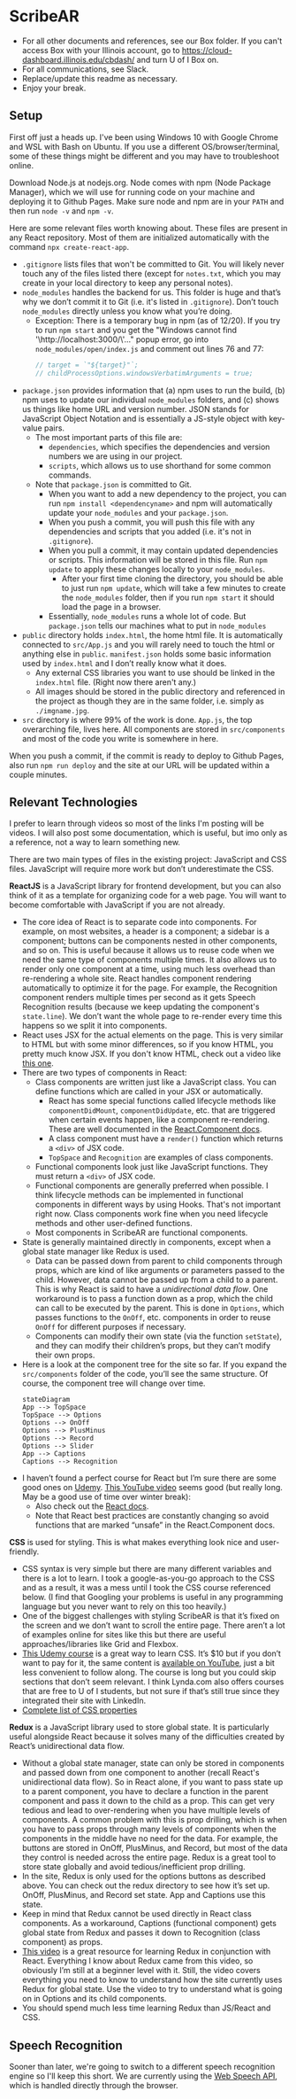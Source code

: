 # ScribeAR

* For all other documents and references, see our Box folder. If you can't access Box with your Illinois account, go to https://cloud-dashboard.illinois.edu/cbdash/ and turn U of I Box on.
* For all communications, see Slack.
* Replace/update this readme as necessary.
* Enjoy your break.

## Setup

First off just a heads up. I've been using Windows 10 with Google Chrome and WSL with Bash on Ubuntu. If you use a different OS/browser/terminal, some of these things might be different and you may have to troubleshoot online.

Download Node.js at nodejs.org. Node comes with npm (Node Package Manager), which we will use for running code on your machine and deploying it to Github Pages. Make sure node and npm are in your `PATH` and then run `node -v` and `npm -v`.

Here are some relevant files worth knowing about. These files are present in any React repository. Most of them are initialized automatically with the command `npx create-react-app`.
* `.gitignore` lists files that won't be committed to Git. You will likely never touch any of the files listed there (except for `notes.txt`, which you may create in your local directory to keep any personal notes).
* `node_modules` handles the backend for us. This folder is huge and that’s why we don’t commit it to Git (i.e. it's listed in `.gitignore`). Don’t touch `node_modules` directly unless you know what you’re doing.
     * Exception: There is a temporary bug in npm (as of 12/20). If you try to run `npm start` and you get the "Windows cannot find '\\<span>http://</span>localhost:3000/\\'..." popup error, go into `node_modules/open/index.js` and comment out lines 76 and 77:
          ```javascript
          // target = `"${target}"`;
          // childProcessOptions.windowsVerbatimArguments = true;
          ```
* `package.json` provides information that (a) npm uses to run the build, (b) npm uses to update our individual `node_modules` folders, and (c) shows us things like home URL and version number. JSON stands for JavaScript Object Notation and is essentially a JS-style object with key-value pairs.
     * The most important parts of this file are:
          * `dependencies`, which specifies the dependencies and version numbers we are using in our project.
          * `scripts`, which allows us to use shorthand for some common commands.
     * Note that `package.json` is committed to Git.
          * When you want to add a new dependency to the project, you can run `npm install <dependencyname>` and npm will automatically update your `node_modules` and your `package.json`.
          * When you push a commit, you will push this file with any dependencies and scripts that you added (i.e. it's not in `.gitignore`).
          * When you pull a commit, it may contain updated dependencies or scripts. This information will be stored in this file. Run `npm update` to apply these changes locally to your `node_modules`.
               * After your first time cloning the directory, you should be able to just run `npm update`, which will take a few minutes to create the `node_modules` folder, then if you run `npm start` it should load the page in a browser.
          * Essentially, `node_modules` runs a whole lot of code. But `package.json` tells our machines what to put in `node_modules`
* `public` directory holds `index.html`, the home html file. It is automatically connected to `src/App.js` and you will rarely need to touch the html or anything else in `public`. `manifest.json` holds some basic information used by `index.html` and I don’t really know what it does.
     * Any external CSS libraries you want to use should be linked in the `index.html` file. (Right now there aren't any.)
     * All images should be stored in the public directory and referenced in the project as though they are in the same folder, i.e. simply as `./imgname.jpg`.
* `src` directory is where 99% of the work is done. `App.js`, the top overarching file, lives here. All components are stored in `src/components` and most of the code you write is somewhere in here.

When you push a commit, if the commit is ready to deploy to Github Pages, also run `npm run deploy` and the site at our URL will be updated within a couple minutes.

## Relevant Technologies

I prefer to learn through videos so most of the links I'm posting will be videos. I will also post some documentation, which is useful, but imo only as a reference, not a way to learn something new.

There are two main types of files in the existing project: JavaScript and CSS files. JavaScript will require more work but don’t underestimate the CSS.

**ReactJS** is a JavaScript library for frontend development, but you can also think of it as a template for organizing code for a web page. You will want to become comfortable with JavaScript if you are not already.
* The core idea of React is to separate code into components. For example, on most websites, a header is a component; a sidebar is a component; buttons can be components nested in other components, and so on. This is useful because it allows us to reuse code when we need the same type of components multiple times. It also allows us to render only one component at a time, using much less overhead than re-rendering a whole site. React handles component rendering automatically to optimize it for the page. For example, the Recognition component renders multiple times per second as it gets Speech Recognition results (because we keep updating the component's `state.line`). We don’t want the whole page to re-render every time this happens so we split it into components.
* React uses JSX for the actual elements on the page. This is very similar to HTML but with some minor differences, so if you know HTML, you pretty much know JSX. If you don't know HTML, check out a video like [this one](https://www.youtube.com/watch?v=UB1O30fR-EE).
* There are two types of components in React:
     * Class components are written just like a JavaScript class. You can define functions which are called in your JSX or automatically.
          * React has some special functions called lifecycle methods like `componentDidMount`, `componentDidUpdate`, etc. that are triggered when certain events happen, like a component re-rendering. These are well documented in the [React.Component docs](https://reactjs.org/docs/react-component.html).
          * A class component must have a `render()` function which returns a `<div>` of JSX code.
          * `TopSpace` and `Recognition` are examples of class components.
     * Functional components look just like JavaScript functions. They must return a `<div>` of JSX code.
     * Functional components are generally preferred when possible. I think lifecycle methods can be implemented in functional components in different ways by using Hooks. That's not important right now. Class components work fine when you need lifecycle methods and other user-defined functions.
     * Most components in ScribeAR are functional components.
* State is generally maintained directly in components, except when a global state manager like Redux is used.
     * Data can be passed down from parent to child components through props, which are kind of like arguments or parameters passed to the child. However, data cannot be passed up from a child to a parent. This is why React is said to have a *unidirectional data flow*. One workaround is to pass a function down as a prop, which the child can call to be executed by the parent. This is done in `Options`, which passes functions to the `OnOff`, etc. components in order to reuse `OnOff` for different purposes if necessary.
     * Components can modify their own state (via the function `setState`), and they can modify their children’s props, but they can’t modify their own props.
* Here is a look at the component tree for the site so far. If you expand the `src/components` folder of the code, you’ll see the same structure. Of course, the component tree will change over time.
     ```mermaid
     stateDiagram
     App --> TopSpace
     TopSpace --> Options
     Options --> OnOff
     Options --> PlusMinus
     Options --> Record
     Options --> Slider
     App --> Captions
     Captions --> Recognition
     ```
* I haven’t found a perfect course for React but I’m sure there are some good ones on [Udemy](udemy.com). [This YouTube video](https://www.youtube.com/watch?v=DLX62G4lc44) seems good (but really long. May be a good use of time over winter break):
     * Also check out the [React docs](https://reactjs.org/docs/getting-started.html).
     * Note that React best practices are constantly changing so avoid functions that are marked “unsafe” in the React.Component docs.

**CSS** is used for styling. This is what makes everything look nice and user-friendly.
* CSS syntax is very simple but there are many different variables and there is a lot to learn. I took a google-as-you-go approach to the CSS and as a result, it was a mess until I took the CSS course referenced below. (I find that Googling your problems is useful in any programming language but you never want to rely on this too heavily.)
* One of the biggest challenges with styling ScribeAR is that it’s fixed on the screen and we don’t want to scroll the entire page. There aren’t a lot of examples online for sites like this but there are useful approaches/libraries like Grid and Flexbox.
* [This Udemy course](https://www.udemy.com/course/css-zero-to-hero/) is a great way to learn CSS. It’s $10 but if you don’t want to pay for it, the same content is [available on YouTube](https://www.youtube.com/watch?v=1Rs2ND1ryYc), just a bit less convenient to follow along. The course is long but you could skip sections that don’t seem relevant. I think Lynda.com also offers courses that are free to U of I students, but not sure if that’s still true since they integrated their site with LinkedIn.
* [Complete list of CSS properties](https://www.w3schools.com/cssref/)

**Redux** is a JavaScript library used to store global state. It is particularly useful alongside React because it solves many of the difficulties created by React’s unidirectional data flow.
* Without a global state manager, state can only be stored in components and passed down from one component to another (recall React's unidirectional data flow). So in React alone, if you want to pass state up to a parent component, you have to declare a function in the parent component and pass it down to the child as a prop. This can get very tedious and lead to over-rendering when you have multiple levels of components. A common problem with this is prop drilling, which is when you have to pass props through many levels of components when the components in the middle have no need for the data. For example, the buttons are stored in OnOff, PlusMinus, and Record, but most of the data they control is needed across the entire page. Redux is a great tool to store state globally and avoid tedious/inefficient prop drilling.
* In the site, Redux is only used for the options buttons as described above. You can check out the redux directory to see how it’s set up. OnOff, PlusMinus, and Record set state. App and Captions use this state.
* Keep in mind that Redux cannot be used directly in React class components. As a workaround, Captions (functional component) gets global state from Redux and passes it down to Recognition (class component) as props.
* [This video](https://www.youtube.com/watch?v=CVpUuw9XSjY) is a great resource for learning Redux in conjunction with React. Everything I know about Redux came from this video, so obviously I’m still at a beginner level with it. Still, the video covers everything you need to know to understand how the site currently uses Redux for global state. Use the video to try to understand what is going on in Options and its child components.
* You should spend much less time learning Redux than JS/React and CSS.

## Speech Recognition

Sooner than later, we're going to switch to a different speech recognition engine so I'll keep this short. We are currently using the [Web Speech API](https://wicg.github.io/speech-api/), which is handled directly through the browser.
